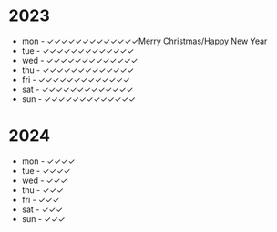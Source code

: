 # 2023
- mon     - ✓✓✓✓✓✓✓✓✓✓✓✓✓Merry Christmas/Happy New Year
- tue     - ✓✓✓✓✓✓✓✓✓✓✓✓✓
- wed     - ✓✓✓✓✓✓✓✓✓✓✓✓✓
- thu     - ✓✓✓✓✓✓✓✓✓✓✓✓✓
- fri     - ✓✓✓✓✓✓✓✓✓✓✓✓✓
- sat     - ✓✓✓✓✓✓✓✓✓✓✓✓✓
- sun     - ✓✓✓✓✓✓✓✓✓✓✓✓✓

# 2024
- mon     - ✓✓✓✓
- tue     - ✓✓✓✓
- wed     - ✓✓✓
- thu     - ✓✓✓
- fri     - ✓✓✓
- sat     - ✓✓✓
- sun     - ✓✓✓
